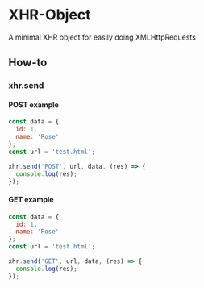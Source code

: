 # XHR-Object

A minimal XHR object for easily doing XMLHttpRequests

## How-to

### xhr.send

#### POST example

```javascript
const data = {
  id: 1,
  name: 'Rose'
};
const url = 'test.html';

xhr.send('POST', url, data, (res) => {
  console.log(res);
});
```

#### GET example

```javascript
const data = {
  id: 1,
  name: 'Rose'
};
const url = 'test.html';

xhr.send('GET', url, data, (res) => {
  console.log(res);
});
```

